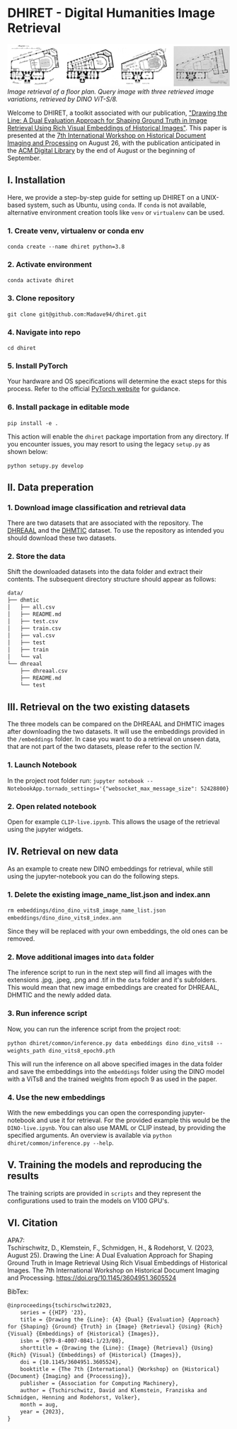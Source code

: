 # DHIRET - Digital Humanities Image Retrieval

![dino_results](readme/dino_results.png)
*Image retrieval of a floor plan. Query image with three retrieved image variations, retrieved by DINO ViT-S/8.*

Welcome to DHIRET, a toolkit associated with our publication, ["Drawing the Line: A Dual Evaluation Approach for Shaping Ground Truth in Image 
Retrieval Using Rich Visual Embeddings of Historical Images"](https://doi.org/10.1145/3604951.3605524). 
This paper is presented at the [7th International Workshop on Historical Document Imaging and Processing](https://blog.sbb.berlin/hip2023/)
on August 26, with the publication anticipated  in the [ ACM Digital Library](https://dl.acm.org/) by the end of August 
or the beginning of September.

## I. Installation

Here, we provide a step-by-step guide for setting up DHIRET on a UNIX-based system, such as Ubuntu, using `conda`. 
If `conda` is not available, alternative environment creation tools like `venv` or `virtualenv` can be used.

### 1. Create venv, virtualenv or conda env

`conda create --name dhiret python=3.8`

### 2. Activate environment

`conda activate dhiret`

### 3. Clone repository

`git clone git@github.com:Madave94/dhiret.git`

### 4. Navigate into repo

`cd dhiret`

### 5. Install PyTorch

Your hardware and OS specifications will determine the exact steps for this process. 
Refer to the official [PyTorch website](https://pytorch.org/) for guidance.

### 6. Install package in editable mode

`pip install -e .`

This action will enable the `dhiret` package importation from any directory. 
If you encounter issues, you may resort to using the legacy `setup.py` as shown below:

`python setupy.py develop`

## II. Data preperation

### 1. Download image classification and retrieval data

There are two datasets that are associated with the repository. The [DHREAAL](https://zenodo.org/record/8070375) and the 
[DHMTIC](https://zenodo.org/record/8069425) dataset. To use the repository as intended you should download these two datasets.

### 2. Store the data

Shift the downloaded datasets into the data folder and extract their contents. 
The subsequent directory structure should appear as follows:
```
data/  
├── dhmtic  
│   ├── all.csv  
│   ├── README.md  
│   ├── test.csv  
│   ├── train.csv  
│   ├── val.csv  
│   ├── test  
│   ├── train  
│   └── val  
└── dhreaal  
    ├── dhreaal.csv  
    ├── README.md  
    └── test  
```

## III. Retrieval on the two existing datasets

The three  models can be compared on the DHREAAL and DHMTIC images after downloading the two datasets. It will use the 
embeddings provided in the `/embeddings` folder. In case you want to do a retrieval on unseen data, that are not part of 
the two datasets, please refer to the section IV.

### 1. Launch Notebook

In the project root folder run:
`jupyter notebook --NotebookApp.tornado_settings='{"websocket_max_message_size": 52428800}`


### 2. Open related notebook

Open for example `CLIP-live.ipynb`. This allows the usage of the retrieval using the jupyter widgets.

## IV. Retrieval on new data

As an example to create new DINO embeddings for retrieval, while still using the jupyter-notebook you can do the following
steps.

### 1. Delete the existing image_name_list.json and index.ann

`rm embeddings/dino_dino_vits8_image_name_list.json embeddings/dino_dino_vits8_index.ann`

Since they will be replaced with your own embeddings, the old ones can be removed.

### 2. Move additional images into `data` folder

The inference script to run in the next step will find all images with the extensions .jpg, .jpeg, .png and .tif in
the `data` folder and it's subfolders. This would mean that new image embeddings are created for DHREAAL, DHMTIC and the
newly added data.

### 3. Run inference script

Now, you can run the inference script from the project root:

`python dhiret/common/inference.py data embeddings dino dino_vits8 --weights_path dino_vits8_epoch9.pth`

This will run the inference on all above specified images in the data folder and save the embeddings into the `embeddings`
folder using the DINO model with a ViTs8 and the trained weights from epoch 9 as used in the paper.

### 4. Use the new embeddings

With the new embeddings you can open the corresponding jupyter-notebook and use it for retrieval. For the provided
example this would be the `DINO-live.ipynb`. You can also use MAML or CLIP instead, by providing the specified arguments.
An overview is available via `python dhiret/common/inference.py --help`.

## V. Training the models and reproducing the results

The training scripts are provided in `scripts` and they represent the configurations used to 
train the models on V100 GPU's.

## VI. Citation
APA7:  
Tschirschwitz, D., Klemstein, F., Schmidgen, H., & Rodehorst, V. (2023, August 25). Drawing the Line: A Dual Evaluation Approach for Shaping Ground Truth in Image Retrieval Using Rich Visual Embeddings of Historical Images. The 7th International Workshop on Historical Document Imaging and Processing. https://doi.org/10.1145/3604951.3605524

BibTex:  
```
@inproceedings{tschirschwitz2023,
	series = {{HIP} '23},
	title = {Drawing the {Line}: {A} {Dual} {Evaluation} {Approach} for {Shaping} {Ground} {Truth} in {Image} {Retrieval} {Using} {Rich} {Visual} {Embeddings} of {Historical} {Images}},
	isbn = {979-8-4007-0841-1/23/08},
	shorttitle = {Drawing the {Line}: {Image} {Retrieval} {Using} {Rich} {Visual} {Embeddings} of {Historical} {Images}},
	doi = {10.1145/3604951.3605524},
	booktitle = {The 7th {International} {Workshop} on {Historical} {Document} {Imaging} and {Processing}},
	publisher = {Association for Computing Machinery},
	author = {Tschirschwitz, David and Klemstein, Franziska and Schmidgen, Henning and Rodehorst, Volker},
	month = aug,
	year = {2023},
}
```